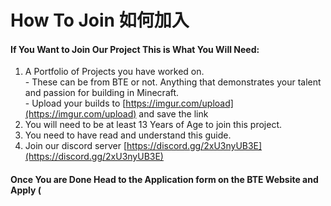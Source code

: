 # How To Join 如何加入

#### If You Want to Join Our Project This is What You Will Need:

1. A Portfolio of Projects you have worked on.\
   \- These can be from BTE or not. Anything that demonstrates your talent and passion for building in Minecraft.\
   \- Upload your builds to [https://imgur.com/upload](https://imgur.com/upload) and save the link
2. You will need to be at least 13 Years of Age to join this project.
3. You need to have read and understand this guide.
4. Join our discord server [https://discord.gg/2xU3nyUB3E](https://discord.gg/2xU3nyUB3E)

#### Once You are Done Head to the Application form on the BTE Website and Apply (



